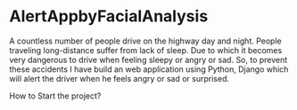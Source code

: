 # AlertAppbyFacialAnalysis
 A countless number of people drive on the highway day and night. People traveling long-distance suffer from lack of sleep. Due to which it becomes very dangerous to drive when feeling sleepy or angry or sad. So, to prevent these accidents I have build an web application using Python, Django which will alert the driver when he feels angry or sad or surprised.

How to Start the project?

